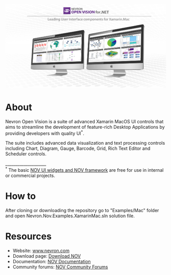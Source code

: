 ![Nevron Software](Images/Banner.png?raw=true)

# About
<p>Nevron Open Vision is a suite of advanced Xamarin MacOS UI controls that aims to streamline the development of feature-rich Desktop Applications by providing developers with quality UI<sup>*</sup>.</p>
<p>The suite includes advanced data visualization and text processing controls including Chart, Diagram, Gauge, Barcode, Grid, Rich Text Editor and Scheduler controls.</p>

<p>____________________<br />
<sup>*</sup> The basic <a href="https://www.nevron.com/orders-purchase-nov-ui.aspx">NOV UI widgets and NOV framework</a> are free for use in internal or commercial projects.</p>

# How to
After cloning or downloading the repository go to "Examples/Mac" folder and open Nevron.Nov.Examples.XamarinMac.sln solution file.

# Resources
<ul>
<li>Website: <a href="http://www.nevron.com">www.nevron.com</a></li>
<li>Download page: <a href="https://www.nevron.com/download-downloads.aspx?expandedCategory=Open%20Vision">Download NOV</a></li>
<li>Documentation: <a href="http://helpopenvision.nevron.com/">NOV Documentation</a></li>
<li>Community forums: <a href="https://www.nevron.com/Forum/">NOV Community Forums</a></li>
</ul>